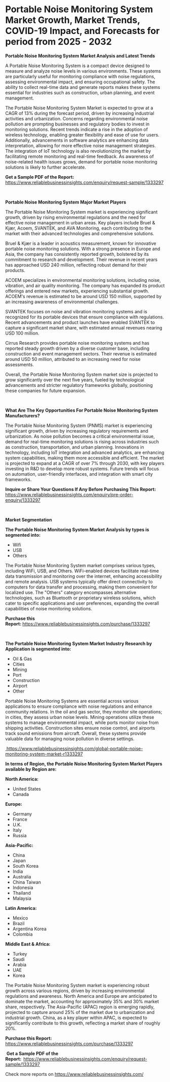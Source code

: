 <p><h1>Portable Noise Monitoring System Market Growth, Market Trends, COVID-19 Impact, and Forecasts for period from 2025 - 2032</h1></p><p><strong>Portable Noise Monitoring System Market Analysis and Latest Trends</strong></p>
<p><p>A Portable Noise Monitoring System is a compact device designed to measure and analyze noise levels in various environments. These systems are particularly useful for monitoring compliance with noise regulations, assessing environmental impact, and ensuring occupational safety. The ability to collect real-time data and generate reports makes these systems essential for industries such as construction, urban planning, and event management.</p><p>The Portable Noise Monitoring System Market is expected to grow at a CAGR of 13% during the forecast period, driven by increasing industrial activities and urbanization. Concerns regarding environmental noise pollution are prompting businesses and regulatory bodies to invest in monitoring solutions. Recent trends indicate a rise in the adoption of wireless technology, enabling greater flexibility and ease of use for users. Additionally, advancements in software analytics are enhancing data interpretation, allowing for more effective noise management strategies. The integration of IoT technology is also revolutionizing the market by facilitating remote monitoring and real-time feedback. As awareness of noise-related health issues grows, demand for portable noise monitoring solutions is likely to further accelerate.</p></p>
<p><strong>Get a Sample PDF of the Report:&nbsp;</strong> <a href="https://www.reliablebusinessinsights.com/enquiry/request-sample/1333297?utm_campaign=2287&utm_medium=2&utm_source=Github&utm_content=ia&utm_term=24032025&utm_id=portable-noise-monitoring-system">https://www.reliablebusinessinsights.com/enquiry/request-sample/1333297</a></p>
<p>&nbsp;</p>
<p><strong>Portable Noise Monitoring System Major Market Players</strong></p>
<p><p>The Portable Noise Monitoring System market is experiencing significant growth, driven by rising environmental regulations and the need for effective noise management in urban areas. Key players include Bruel & Kjær, Acoem, SVANTEK, and AVA Monitoring, each contributing to the market with their advanced technologies and comprehensive solutions.</p><p>Bruel & Kjær is a leader in acoustics measurement, known for innovative portable noise monitoring solutions. With a strong presence in Europe and Asia, the company has consistently reported growth, bolstered by its commitment to research and development. Their revenue in recent years has approached USD 240 million, reflecting robust demand for their products.</p><p>ACOEM specializes in environmental monitoring solutions, including noise, vibration, and air quality monitoring. The company has expanded its product offerings and entered new markets, experiencing substantial growth. ACOEM's revenue is estimated to be around USD 150 million, supported by an increasing awareness of environmental challenges.</p><p>SVANTEK focuses on noise and vibration monitoring systems and is recognized for its portable devices that ensure compliance with regulations. Recent advancements and product launches have enabled SVANTEK to capture a significant market share, with estimated annual revenues nearing USD 100 million.</p><p>Cirrus Research provides portable noise monitoring systems and has reported steady growth driven by a diverse customer base, including construction and event management sectors. Their revenue is estimated around USD 50 million, attributed to an increasing need for noise assessments.</p><p>Overall, the Portable Noise Monitoring System market size is projected to grow significantly over the next five years, fueled by technological advancements and stricter regulatory frameworks globally, positioning these companies for future expansion.</p></p>
<p>&nbsp;</p>
<p><strong>What Are The Key Opportunities For Portable Noise Monitoring System Manufacturers?</strong></p>
<p><p>The Portable Noise Monitoring System (PNMS) market is experiencing significant growth, driven by increasing regulatory requirements and urbanization. As noise pollution becomes a critical environmental issue, demand for real-time monitoring solutions is rising across industries such as construction, transportation, and urban planning. Innovations in technology, including IoT integration and advanced analytics, are enhancing system capabilities, making them more accessible and efficient. The market is projected to expand at a CAGR of over 7% through 2030, with key players investing in R&D to develop more robust systems. Future trends will focus on automation, user-friendly interfaces, and integration with smart city frameworks.</p></p>
<p><strong>Inquire or Share Your Questions If Any Before Purchasing This Report:</strong> <a href="https://www.reliablebusinessinsights.com/enquiry/pre-order-enquiry/1333297?utm_campaign=2287&utm_medium=2&utm_source=Github&utm_content=ia&utm_term=24032025&utm_id=portable-noise-monitoring-system">https://www.reliablebusinessinsights.com/enquiry/pre-order-enquiry/1333297</a></p>
<p>&nbsp;</p>
<p><strong>Market Segmentation</strong></p>
<p><strong>The Portable Noise Monitoring System Market Analysis by types is segmented into:</strong></p>
<p><ul><li>Wifi</li><li>USB</li><li>Others</li></ul></p>
<p><p>The Portable Noise Monitoring System market comprises various types, including WiFi, USB, and Others. WiFi-enabled devices facilitate real-time data transmission and monitoring over the internet, enhancing accessibility and remote analysis. USB systems typically offer direct connectivity to computers for data transfer and processing, making them convenient for localized use. The "Others" category encompasses alternative technologies, such as Bluetooth or proprietary wireless solutions, which cater to specific applications and user preferences, expanding the overall capabilities of noise monitoring solutions.</p></p>
<p><strong>Purchase this Report:&nbsp;</strong><a href="https://www.reliablebusinessinsights.com/purchase/1333297?utm_campaign=2287&utm_medium=2&utm_source=Github&utm_content=ia&utm_term=24032025&utm_id=portable-noise-monitoring-system">https://www.reliablebusinessinsights.com/purchase/1333297</a></p>
<p>&nbsp;</p>
<p><strong>The Portable Noise Monitoring System Market Industry Research by Application is segmented into:</strong></p>
<p><ul><li>Oil & Gas</li><li>Cities</li><li>Mining</li><li>Port</li><li>Construction</li><li>Airport</li><li>Other</li></ul></p>
<p><p>Portable Noise Monitoring Systems are essential across various applications to ensure compliance with noise regulations and enhance community relations. In the oil and gas sector, they monitor site operations; in cities, they assess urban noise levels. Mining operations utilize these systems to manage environmental impact, while ports monitor noise from shipping activities. Construction sites ensure noise control, and airports track sound emissions from aircraft. Overall, these systems provide valuable data for managing noise pollution in diverse settings.</p></p>
<p><a href="https://www.reliablebusinessinsights.com/global-portable-noise-monitoring-system-market-r1333297?utm_campaign=2287&utm_medium=2&utm_source=Github&utm_content=ia&utm_term=24032025&utm_id=portable-noise-monitoring-system">&nbsp;https://www.reliablebusinessinsights.com/global-portable-noise-monitoring-system-market-r1333297</a></p>
<p><strong>In terms of Region, the Portable Noise Monitoring System Market Players available by Region are:</strong></p>
<p>
    <p> <strong> North America: </strong>
        <ul>
            <li>United States</li>
            <li>Canada</li>
        </ul>
        </p> 
    <p> <strong> Europe: </strong>
        <ul>
            <li>Germany</li>
            <li>France</li>
            <li>U.K.</li>
            <li>Italy</li>
            <li>Russia</li>
        </ul>
        </p> 
    <p> <strong> Asia-Pacific: </strong>
        <ul>
            <li>China</li>
            <li>Japan</li>
            <li>South Korea</li>
            <li>India</li>
            <li>Australia</li>
            <li>China Taiwan</li>
            <li>Indonesia</li>
            <li>Thailand</li>
            <li>Malaysia</li>
        </ul>
        </p> 
    <p> <strong> Latin America: </strong>
        <ul>
            <li>Mexico</li>
            <li>Brazil</li>
            <li>Argentina Korea</li>
            <li>Colombia</li>
        </ul>
        </p> 
    <p> <strong> Middle East & Africa: </strong>
        <ul>
            <li>Turkey</li>
            <li>Saudi</li>
            <li>Arabia</li>
            <li>UAE</li>
            <li>Korea</li>
        </ul>
    </p>
    </p>
<p><p>The Portable Noise Monitoring System market is experiencing robust growth across various regions, driven by increasing environmental regulations and awareness. North America and Europe are anticipated to dominate the market, accounting for approximately 35% and 30% market share, respectively. The Asia-Pacific (APAC) region is emerging rapidly, projected to capture around 25% of the market due to urbanization and industrial growth. China, as a key player within APAC, is expected to significantly contribute to this growth, reflecting a market share of roughly 20%.</p></p>
<p><strong>Purchase this Report: </strong><a href="https://www.reliablebusinessinsights.com/purchase/1333297?utm_campaign=2287&utm_medium=2&utm_source=Github&utm_content=ia&utm_term=24032025&utm_id=portable-noise-monitoring-system">https://www.reliablebusinessinsights.com/purchase/1333297</a></p>
<p>&nbsp;<strong>Get a Sample PDF of the Report:&nbsp;&nbsp;</strong><a href="https://www.reliablebusinessinsights.com/enquiry/request-sample/1333297?utm_campaign=2287&utm_medium=2&utm_source=Github&utm_content=ia&utm_term=24032025&utm_id=portable-noise-monitoring-system">https://www.reliablebusinessinsights.com/enquiry/request-sample/1333297</a></p>
<p><strong></strong></p>
<p>Check more reports on <a href="https://www.reliablebusinessinsights.com/?utm_campaign=2287&utm_medium=2&utm_source=Github&utm_content=ia&utm_term=24032025&utm_id=portable-noise-monitoring-system">https://www.reliablebusinessinsights.com/</a></p>